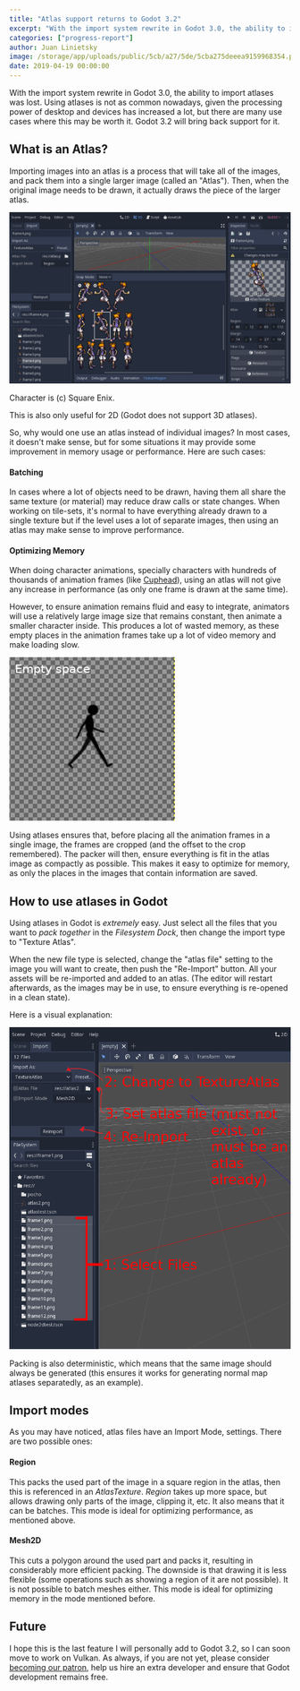 ```yaml
---
title: "Atlas support returns to Godot 3.2"
excerpt: "With the import system rewrite in Godot 3.0, the ability to import atlases was lost. Using atlases is not as common nowadays, given the processing power of desktop and devices has increased a lot, but there are many use cases where this may be worth it. Godot 3.2 will bring back support for it."
categories: ["progress-report"]
author: Juan Linietsky
image: /storage/app/uploads/public/5cb/a27/5de/5cba275deeea9159968354.png
date: 2019-04-19 00:00:00
---
```


With the import system rewrite in Godot 3.0, the ability to import atlases was lost. Using atlases is not as common nowadays, given the processing power of desktop and devices has increased a lot, but there are many use cases where this may be worth it. Godot 3.2 will bring back support for it.


## What is an Atlas?

Importing images into an atlas is a process that will take all of the images, and pack them into a single larger image (called an "Atlas"). Then, when the original image needs to be drawn, it actually draws the piece of the larger atlas.

![atlasexample.png](/storage/app/uploads/public/5cb/a1f/fad/5cba1ffad5e78163949453.png)

Character is (c) Square Enix.

This is also only useful for 2D (Godot does not support 3D atlases).

So, why would one use an atlas instead of individual images? In most cases, it doesn't make sense, but for some situations it may provide some improvement in memory usage or performance. Here are such cases:

#### Batching

In cases where a lot of objects need to be drawn, having them all share the same texture (or material) may reduce draw calls or state changes. When working on tile-sets, it's normal to have everything already drawn to a single texture but if the level uses a lot of separate images, then using an atlas may make sense to improve performance.

#### Optimizing Memory

When doing character animations, specially characters with hundreds of thousands of animation frames (like [Cuphead](https://youtu.be/LnIXQqldC7o?t=832)), using an atlas will not give any increase in performance (as only one frame is drawn at the same time).

However, to ensure animation remains fluid and easy to integrate, animators will use a relatively large image size that remains constant, then animate a smaller character inside. This produces a lot of wasted memory, as these empty places in the animation frames take up a lot of video memory and make loading slow.



![empty_space.png](/storage/app/uploads/public/5cb/a27/2b1/5cba272b1dd33445053051.png)


Using atlases ensures that, before placing all the animation frames in a single image, the frames are cropped (and the offset to the crop remembered). The packer will then, ensure everything is fit in the atlas image as compactly as possible. This makes it easy to optimize for memory, as only the places in the images that contain information are saved.

## How to use atlases in Godot

Using atlases in Godot is _extremely_ easy. Just select all the files that you want to _pack together_ in the _Filesystem Dock_, then change the import type to "Texture Atlas". 

When the new file type is selected, change the "atlas file" setting to the image you will want to create, then push the "Re-Import" button. All your assets will be re-imported and added to an atlas. (The editor will restart afterwards, as the images may be in use, to ensure everything is re-opened in a clean state).

Here is a visual explanation:

![atlassteps.png](/storage/app/uploads/public/5cb/a24/49e/5cba2449ea061494413691.png)

Packing is also deterministic, which means that the same image should always be generated (this ensures it works for generating normal map atlases separatedly, as an example).

## Import modes

As you may have noticed, atlas files have an Import Mode, settings. There are two possible ones:

#### Region

This packs the used part of the image in a square region in the atlas, then this is referenced in an *AtlasTexture*.
_Region_ takes up more space, but allows drawing only parts of the image, clipping it, etc. It also means that it can be batches. This mode is ideal for optimizing performance, as mentioned above.

#### Mesh2D

This cuts a polygon around the used part and packs it, resulting in considerably more efficient packing. The downside is that drawing it is less flexible (some operations such as showing a region of it are not possible). It is not possible to batch meshes either. This mode is ideal for optimizing memory in the mode mentioned before.

## Future

I hope this is the last feature I will personally add to Godot 3.2, so I can soon move to work on Vulkan.
As always, if you are not yet, please consider [becoming our patron](https://www.patreon.com/godotengine), help us hire an extra developer and ensure that Godot development remains free.